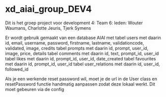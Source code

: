 # xd_aiai_group_DEV4

Dit is het groep project voor development 4: Team 6: leden: Wouter Waumans, Charlotte Jeuris, Tjerk Symens

Er wordt gebruik gemaakt van een database AIAI met
tabel users met daarin id, email, username, password, firstname, lastname, validationcode, validated, image, credits
tabel prompts met daarin id, prompt, user_id, image, price, details
tabel comments met daarin id, text, prompt_id, user_id
tabel likes met daarin id, prompt_id, user_id, date_created
tabel favourites met daarin id, prompt_id, user_id
tabel user_relations met daarin id, user_id, followed_id

Als je een werkende reset password wil, moet je de url in de User class en resetPassword functie handmatig aanpassen zodat deze lokaal werkt.
Dit moet gebeuren via de config
